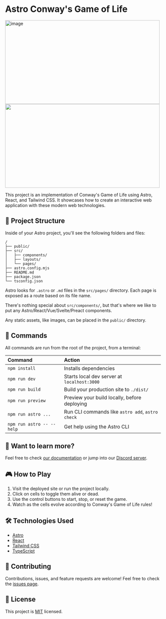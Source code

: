 # Astro Conway's Game of Life

<img width="500" height="270" alt="image" src="https://github.com/user-attachments/assets/2b7a3d6d-2cb4-4f29-8114-0d464d63f0fa">
<img width="500" height="270" src="https://github.com/user-attachments/assets/4fac8568-07ec-4935-8660-d5d306b5dfd9">


This project is an implementation of Conway's Game of Life using Astro, React, and Tailwind CSS. It showcases how to create an interactive web application with these modern web technologies.

## 🚀 Project Structure

Inside of your Astro project, you'll see the following folders and files:

```
/
├── public/
├── src/
│   ├── components/
│   ├── layouts/
│   └── pages/
├── astro.config.mjs
├── README.md
├── package.json
└── tsconfig.json
```

Astro looks for `.astro` or `.md` files in the `src/pages/` directory. Each page is exposed as a route based on its file name.

There's nothing special about `src/components/`, but that's where we like to put any Astro/React/Vue/Svelte/Preact components.

Any static assets, like images, can be placed in the `public/` directory.

## 🧞 Commands

All commands are run from the root of the project, from a terminal:

| Command                   | Action                                           |
| :------------------------ | :----------------------------------------------- |
| `npm install`             | Installs dependencies                            |
| `npm run dev`             | Starts local dev server at `localhost:3000`      |
| `npm run build`           | Build your production site to `./dist/`          |
| `npm run preview`         | Preview your build locally, before deploying     |
| `npm run astro ...`       | Run CLI commands like `astro add`, `astro check` |
| `npm run astro -- --help` | Get help using the Astro CLI                     |

## 👀 Want to learn more?

Feel free to check [our documentation](https://docs.astro.build) or jump into our [Discord server](https://astro.build/chat).

## 🎮 How to Play

1. Visit the deployed site or run the project locally.
2. Click on cells to toggle them alive or dead.
3. Use the control buttons to start, stop, or reset the game.
4. Watch as the cells evolve according to Conway's Game of Life rules!

## 🛠️ Technologies Used

- [Astro](https://astro.build)
- [React](https://reactjs.org)
- [Tailwind CSS](https://tailwindcss.com)
- [TypeScript](https://www.typescriptlang.org)

## 🤝 Contributing

Contributions, issues, and feature requests are welcome! Feel free to check the [issues page](https://github.com/bue221/astro-coway-game/issues).

## 📝 License

This project is [MIT](https://opensource.org/licenses/MIT) licensed.
